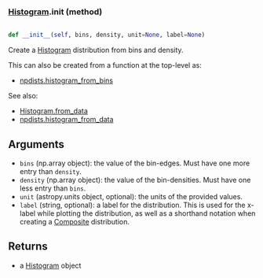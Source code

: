 ### [Histogram](Histogram.md).__init__ (method)


```py

def __init__(self, bins, density, unit=None, label=None)

```



Create a [Histogram](Histogram.md) distribution from bins and density.

This can also be created from a function at the top-level as:

* [npdists.histogram_from_bins](npdists.histogram_from_bins.md)

See also:

* [Histogram.from_data](Histogram.from_data.md)
* [npdists.histogram_from_data](npdists.histogram_from_data.md)

Arguments
--------------
* `bins` (np.array object): the value of the bin-edges.  Must have one more
    entry than `density`.
* `density` (np.array object): the value of the bin-densities.  Must have one
    less entry than `bins`.
* `unit` (astropy.units object, optional): the units of the provided values.
* `label` (string, optional): a label for the distribution.  This is used
    for the x-label while plotting the distribution, as well as a shorthand
    notation when creating a [Composite](Composite.md) distribution.

Returns
--------
* a [Histogram](Histogram.md) object


